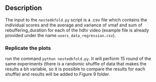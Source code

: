 ## Description
The input to the `nestedkfold.py` script is a .csv file which contains the individual scores and the average and variance of vmaf and sum of rebuffering_duration for each of the hdtv video (example file is already provided under the name `users_data_regression.csv`).

### Replicate the plots
run the command `python nestedkfold.py`. It will perform 15 round of the same experiments (there is a randomic shuffle of data that makes the results a bit variable, so it is possible to compare the results for each shuffle) 
and results will be added to Figure 9 folder. 


